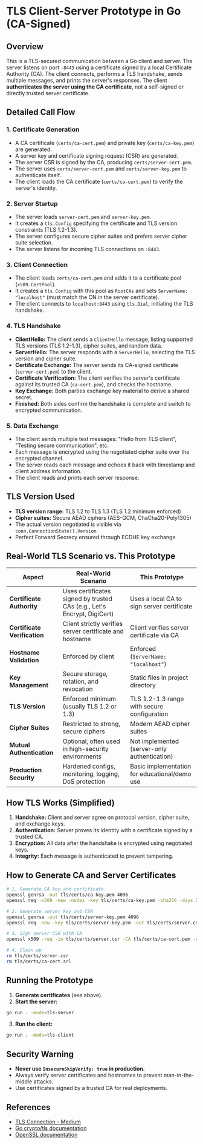# TLS Client-Server Prototype in Go (CA-Signed)

## Overview

This is a TLS-secured communication between a Go client and server. The server listens on port `:8443` using a certificate signed by a local Certificate Authority (CA). The client connects, performs a TLS handshake, sends multiple messages, and prints the server's responses. The client **authenticates the server using the CA certificate**, not a self-signed or directly trusted server certificate.

## Detailed Call Flow

### 1. Certificate Generation

- A CA certificate (`certs/ca-cert.pem`) and private key (`certs/ca-key.pem`) are generated.
- A server key and certificate signing request (CSR) are generated.
- The server CSR is signed by the CA, producing `certs/server-cert.pem`.
- The server uses `certs/server-cert.pem` and `certs/server-key.pem` to authenticate itself.
- The client loads the CA certificate (`certs/ca-cert.pem`) to verify the server's identity.

### 2. Server Startup

- The server loads `server-cert.pem` and `server-key.pem`.
- It creates a `tls.Config` specifying the certificate and TLS version constraints (TLS 1.2-1.3).
- The server configures secure cipher suites and prefers server cipher suite selection.
- The server listens for incoming TLS connections on `:8443`.

### 3. Client Connection

- The client loads `certs/ca-cert.pem` and adds it to a certificate pool (`x509.CertPool`).
- It creates a `tls.Config` with this pool as `RootCAs` and sets `ServerName: "localhost"` (must match the CN in the server certificate).
- The client connects to `localhost:8443` using `tls.Dial`, initiating the TLS handshake.

### 4. TLS Handshake

- **ClientHello:** The client sends a `ClientHello` message, listing supported TLS versions (TLS 1.2-1.3), cipher suites, and random data.
- **ServerHello:** The server responds with a `ServerHello`, selecting the TLS version and cipher suite.
- **Certificate Exchange:** The server sends its CA-signed certificate (`server-cert.pem`) to the client.
- **Certificate Verification:** The client verifies the server's certificate against its trusted CA (`ca-cert.pem`), and checks the hostname.
- **Key Exchange:** Both parties exchange key material to derive a shared secret.
- **Finished:** Both sides confirm the handshake is complete and switch to encrypted communication.

### 5. Data Exchange

- The client sends multiple test messages: "Hello from TLS client", "Testing secure communication", etc.
- Each message is encrypted using the negotiated cipher suite over the encrypted channel.
- The server reads each message and echoes it back with timestamp and client address information.
- The client reads and prints each server response.

## TLS Version Used

- **TLS version range:** TLS 1.2 to TLS 1.3 (TLS 1.2 minimum enforced)
- **Cipher suites:** Secure AEAD ciphers (AES-GCM, ChaCha20-Poly1305)
- The actual version negotiated is visible via `conn.ConnectionState().Version`
- Perfect Forward Secrecy ensured through ECDHE key exchange

## Real-World TLS Scenario vs. This Prototype

| Aspect                       | Real-World Scenario                                                     | This Prototype                                   |
| ---------------------------- | ----------------------------------------------------------------------- | ------------------------------------------------ |
| **Certificate Authority**    | Uses certificates signed by trusted CAs (e.g., Let's Encrypt, DigiCert) | Uses a local CA to sign server certificate       |
| **Certificate Verification** | Client strictly verifies server certificate and hostname                | Client verifies server certificate via CA         |
| **Hostname Validation**      | Enforced by client                                                      | Enforced (`ServerName: "localhost"`)             |
| **Key Management**           | Secure storage, rotation, and revocation                                | Static files in project directory                |
| **TLS Version**              | Enforced minimum (usually TLS 1.2 or 1.3)                               | TLS 1.2-1.3 range with secure configuration      |
| **Cipher Suites**            | Restricted to strong, secure ciphers                                    | Modern AEAD cipher suites                        |
| **Mutual Authentication**    | Optional, often used in high-security environments                      | Not implemented (server-only authentication)     |
| **Production Security**      | Hardened configs, monitoring, logging, DoS protection                   | Basic implementation for educational/demo use    |

## How TLS Works (Simplified)

1. **Handshake:** Client and server agree on protocol version, cipher suite, and exchange keys.
2. **Authentication:** Server proves its identity with a certificate signed by a trusted CA.
3. **Encryption:** All data after the handshake is encrypted using negotiated keys.
4. **Integrity:** Each message is authenticated to prevent tampering.

## How to Generate CA and Server Certificates

```bash
# 1. Generate CA key and certificate
openssl genrsa -out tls/certs/ca-key.pem 4096
openssl req -x509 -new -nodes -key tls/certs/ca-key.pem -sha256 -days 3650 -out tls/certs/ca-cert.pem -subj "/CN=MyRootCA"

# 2. Generate server key and CSR
openssl genrsa -out tls/certs/server-key.pem 4096
openssl req -new -key tls/certs/server-key.pem -out tls/certs/server.csr -config tls/server-openssl.cnf

# 3. Sign server CSR with CA
openssl x509 -req -in tls/certs/server.csr -CA tls/certs/ca-cert.pem -CAkey tls/certs/ca-key.pem -CAcreateserial -out tls/certs/server-cert.pem -days 365 -sha256 -extfile tls/server-openssl.cnf -extensions req_ext

# 4. Clean up
rm tls/certs/server.csr
rm tls/certs/ca-cert.srl
```

## Running the Prototype

1. **Generate certificates** (see above).
2. **Start the server:**

```bash
go run . -mode=tls-server
```

3. **Run the client:**

```bash
go run . -mode=tls-client
```

## Security Warning

- **Never use `InsecureSkipVerify: true` in production.** 
- Always verify server certificates and hostnames to prevent man-in-the-middle attacks.
- Use certificates signed by a trusted CA for real deployments.

## References

- [TLS Connection - Medium](https://medium.com/@chmodshubham/tls-ssl-connection-d6d410114c43)
- [Go crypto/tls documentation](https://pkg.go.dev/crypto/tls)
- [OpenSSL documentation](https://www.openssl.org/docs/)